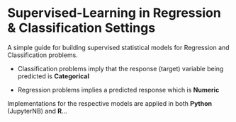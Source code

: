 # Supervised-Learning in Regression & Classification Settings
A simple guide for building supervised statistical models for Regression and Classification problems.

* Classification problems imply that the response (target) variable being predicted is **Categorical**

* Regression problems implies a predicted response which is **Numeric**

Implementations for the respective models are applied in both **Python** (JupyterNB) and **R**...

